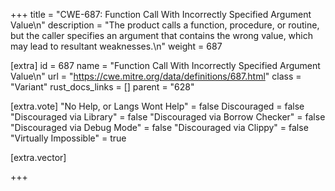 +++
title = "CWE-687: Function Call With Incorrectly Specified Argument Value\n"
description = "The product calls a function, procedure, or routine, but the caller specifies an argument that contains the wrong value, which may lead to resultant weaknesses.\n"
weight = 687

[extra]
id = 687
name = "Function Call With Incorrectly Specified Argument Value\n"
url = "https://cwe.mitre.org/data/definitions/687.html"
class = "Variant"
rust_docs_links = []
parent = "628"

[extra.vote]
"No Help, or Langs Wont Help" = false
Discouraged = false
"Discouraged via Library" = false
"Discouraged via Borrow Checker" = false
"Discouraged via Debug Mode" = false
"Discouraged via Clippy" = false
"Virtually Impossible" = true

[extra.vector]

+++